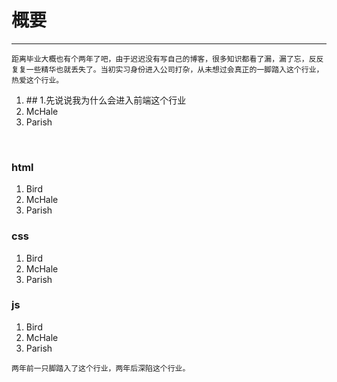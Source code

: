 # 概要
-------------
    距离毕业大概也有个两年了吧，由于迟迟没有写自己的博客，很多知识都看了漏，漏了忘，反反复复一些精华也就丢失了。当初实习身份进入公司打杂，从未想过会真正的一脚踏入这个行业，热爱这个行业。

<ol>
<li>
## 1.先说说我为什么会进入前端这个行业
</li>
<li>McHale</li>
<li>Parish</li>
</ol> 
    
    
    
    
    
### html

> 
<ol>
<li>Bird</li>
<li>McHale</li>
<li>Parish</li>
</ol>

### css

> 
<ol>
<li>Bird</li>
<li>McHale</li>
<li>Parish</li>
</ol>

### js

> 
<ol>
<li>Bird</li>
<li>McHale</li>
<li>Parish</li>
</ol>


    两年前一只脚踏入了这个行业，两年后深陷这个行业。

